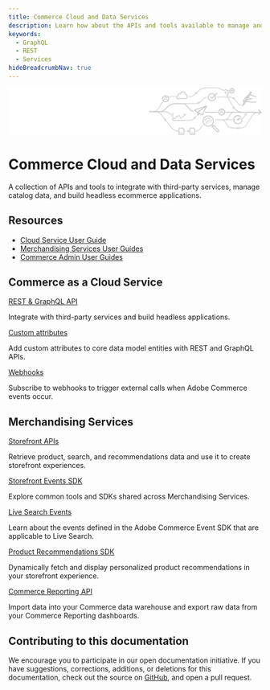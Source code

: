 ```yaml
---
title: Commerce Cloud and Data Services
description: Learn how about the APIs and tools available to manage and use commerce catalog and event data programmatically.
keywords:
  - GraphQL
  - REST
  - Services
hideBreadcrumbNav: true
---
```


<Hero slots="image, heading, text"/>

![Commerce Cloud and Data Services](_images/pipeline-illustration.png)

# Commerce Cloud and Data Services

A collection of APIs and tools to integrate with third-party services, manage catalog data, and build headless ecommerce applications.

<Resources slots="heading, links"/>

## Resources

*  [Cloud Service User Guide](https://experienceleague.adobe.com/docs/commerce/cloud-service/overview)
*  [Merchandising Services User Guides](https://experienceleague.adobe.com/en/docs/commerce/user-guides/home)
*  [Commerce Admin User Guides](https://experienceleague.adobe.com/en/docs/commerce-admin/user-guides/home)

<DiscoverBlock slots="heading, link, text"/>

## Commerce as a Cloud Service

[REST & GraphQL API](cloud/guides/index.md)

Integrate with third-party services and build headless applications.

<DiscoverBlock slots="link, text"/>

[Custom attributes](cloud/guides/custom-attributes.md)

Add custom attributes to core data model entities with REST and GraphQL APIs.

<DiscoverBlock slots="link, text"/>

[Webhooks](cloud/guides/rest/webhooks.md)

Subscribe to webhooks to trigger external calls when Adobe Commerce events occur.

<DiscoverBlock slots="heading, link, text"/>

## Merchandising Services

[Storefront APIs](graphql/)

Retrieve product, search, and recommendations data and use it to create storefront experiences.

<DiscoverBlock slots="link, text"/>

[Storefront Events SDK](shared-services/)

Explore common tools and SDKs shared across Merchandising Services.

<DiscoverBlock slots="link, text"/>

[Live Search Events](live-search/)

Learn about the events defined in the Adobe Commerce Event SDK that are applicable to Live Search.

<DiscoverBlock slots="link, text"/>

[Product Recommendations SDK](product-recommendations/)

Dynamically fetch and display personalized product recommendations in your storefront experience.

<DiscoverBlock slots="link, text"/>

[Commerce Reporting API](reporting/)

Import data into your Commerce data warehouse and export raw data from your Commerce Reporting dashboards.

## Contributing to this documentation

We encourage you to participate in our open documentation initiative. If you have suggestions, corrections, additions, or deletions for this documentation, check out the source on [GitHub](https://github.com/adobedocs/commerce-services), and open a pull request.
